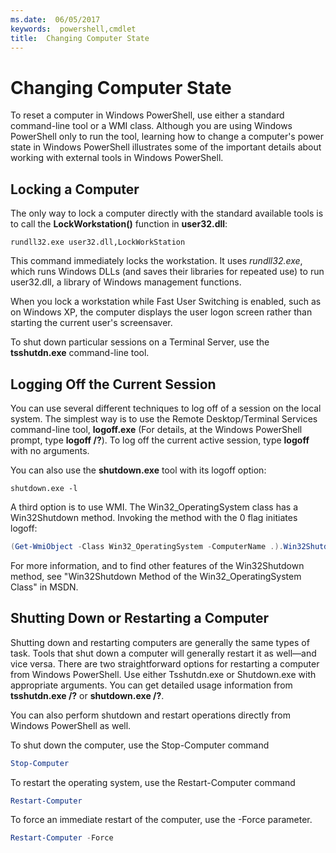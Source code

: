 ```yaml
---
ms.date:  06/05/2017
keywords:  powershell,cmdlet
title:  Changing Computer State
---
```

# Changing Computer State

To reset a computer in Windows PowerShell, use either a standard command-line tool or a WMI class. Although you are using Windows PowerShell only to run the tool, learning how to change a computer's power state in Windows PowerShell illustrates some of the important details about working with external tools in Windows PowerShell.

## Locking a Computer

The only way to lock a computer directly with the standard available tools is to call the **LockWorkstation()** function in **user32.dll**:

```
rundll32.exe user32.dll,LockWorkStation
```

This command immediately locks the workstation. It uses *rundll32.exe*, which runs Windows DLLs (and saves their libraries for repeated use) to run user32.dll, a library of Windows management functions.

When you lock a workstation while Fast User Switching is enabled, such as on Windows XP, the computer displays the user logon screen rather than starting the current user's screensaver.

To shut down particular sessions on a Terminal Server, use the **tsshutdn.exe** command-line tool.

## Logging Off the Current Session

You can use several different techniques to log off of a session on the local system. The simplest way is to use the Remote Desktop/Terminal Services command-line tool, **logoff.exe** (For details, at the Windows PowerShell prompt, type **logoff /?**). To log off the current active session, type **logoff** with no arguments.

You can also use the **shutdown.exe** tool with its logoff option:

```
shutdown.exe -l
```

A third option is to use WMI. The Win32_OperatingSystem class has a Win32Shutdown method. Invoking the method with the 0 flag initiates logoff:

```powershell
(Get-WmiObject -Class Win32_OperatingSystem -ComputerName .).Win32Shutdown(0)
```

For more information, and to find other features of the Win32Shutdown method, see "Win32Shutdown Method of the Win32_OperatingSystem Class" in MSDN.

## Shutting Down or Restarting a Computer

Shutting down and restarting computers are generally the same types of task. Tools that shut down a computer will generally restart it as well—and vice versa. There are two straightforward options for restarting a computer from Windows PowerShell. Use either Tsshutdn.exe or Shutdown.exe with appropriate arguments. You can get detailed usage information from **tsshutdn.exe /?** or **shutdown.exe /?**.

You can also perform shutdown and restart operations directly from Windows PowerShell as well.

To shut down the computer, use the Stop-Computer command

```powershell
Stop-Computer
```

To restart the operating system, use the Restart-Computer command

```powershell
Restart-Computer
```

To force an immediate restart of the computer, use the -Force parameter.

```powershell
Restart-Computer -Force
```
